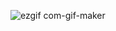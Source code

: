 ![ezgif com-gif-maker](https://user-images.githubusercontent.com/72249059/134222407-78d9884b-3e0a-4899-88cf-a735749720e6.gif)
